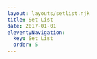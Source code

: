 ```yaml
---
layout: layouts/setlist.njk
title: Set List
date: 2017-01-01
eleventyNavigation:
  key: Set List
  order: 5
---
```

